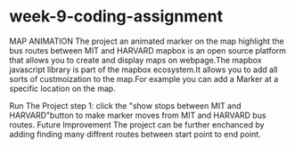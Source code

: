 # week-9-coding-assignment
MAP ANIMATION
The project an animated marker on the map highlight the bus routes between MIT and HARVARD mapbox is an open source platform that allows you to create and display maps on webpage.The mapbox javascript library is part of the mapbox ecosystem.It allows you to add all sorts of custmoization to the map.For example you can add a Marker at a specific location on the map.

Run The Project
step 1:
click the "show stops between MIT and HARVARD"button to make marker moves from MIT and HARVARD bus routes.
Future Improvement
The project can be further enchanced by adding finding many diffrent routes between start point to end point.
